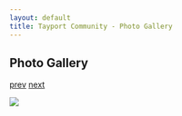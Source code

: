 ```yaml
---
layout: default
title: Tayport Community - Photo Gallery
---
```

## Photo Gallery

[prev](http://tayport.org.uk/photo/179) [next](http://tayport.org.uk/photo/181)

![ ](http://tayport.org.uk/media/180.jpg " ")

